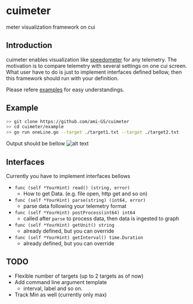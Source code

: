 # cuimeter
meter visualization framework on cui

## Introduction
cuimeter enables visualization like [speedometer](http://excess.org/speedometer/) for any telemetry. The motivation is to compare telemetry with several settings on one cui screen. What user have to do is just to implement interfaces defined bellow, then this framework should run with your definition.

Please refere [examples](https://github.com/ami-GS/cuimeter/tree/master/examples) for easy understandings.

## Example

```sh
>> git clone https://github.com/ami-GS/cuimeter
>> cd cuimeter/example
>> go run oneLine.go --target ./target1.txt --target ./target2.txt
```

Output should be bellow
![alt text](https://user-images.githubusercontent.com/5763034/39187812-33d8839e-4809-11e8-8f6d-bc68bb162872.png)


## Interfaces
Currently you have to implement interfaces bellows
- `func (self *YourHint) read() (string, error)`
  - How to get Data. (e.g. file open, http get and so on)
- `func (self *YourHint) parse(string) (int64, error)`
  - parse data following your telemetry format
- `func (self *YourHint) postProcess(int64) int64`
  - called after `parse` to process data, then data is ingested to graph
- `func (self *YourHint) getUnit() string`
  - already defined, but you can override
- `func (self *YourHint) getInterval() time.Duration`
  - already defined, but you can override


## TODO
- Flexible number of targets (up to 2 targets as of now)
- Add command line argument template
  - interval, label and so on.
- Track Min as well (currently only max)
